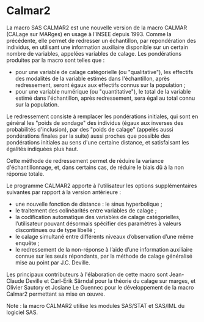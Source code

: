 # Calmar2

La macro SAS CALMAR2 est une nouvelle version de la macro CALMAR (CALage sur MARges) en usage à l’INSEE depuis 1993. Comme la précédente, elle permet de redresser un échantillon, par repondération des individus, en utilisant une information auxiliaire disponible sur un certain nombre de variables, appelées variables de calage. Les pondérations produites par la macro sont telles que :
- pour une variable de calage catégorielle (ou "qualitative"), les effectifs des modalités de la variable estimés dans l'échantillon, après redressement, seront égaux aux effectifs connus sur la population ;
- pour une variable numérique (ou "quantitative"), le total de la variable estimé dans l'échantillon, après redressement, sera égal au total connu sur la population.

Le redressement consiste à remplacer les pondérations initiales, qui sont en général les "poids de sondage" des individus (égaux aux inverses des probabilités d'inclusion), par des "poids de calage" (appelés aussi pondérations finales par la suite) aussi proches que possible des pondérations initiales au sens d'une certaine distance, et satisfaisant les égalités indiquées plus haut.

Cette méthode de redressement permet de réduire la variance d'échantillonnage, et, dans certains cas, de réduire le biais dû à la non réponse totale. 

Le programme CALMAR2 apporte à l’utilisateur les options supplémentaires suivantes par rapport à la version antérieure :
- une nouvelle fonction de distance : le sinus hyperbolique ;
- le traitement des colinéarités entre variables de calage ;
- la codification automatique des variables de calage catégorielles, l’utilisateur pouvant désormais spécifier des paramètres à valeurs discontinues ou de type libellé ;
- le calage simultané entre différents niveaux d’observation d’une même enquête ;
- le redressement de la non-réponse à l’aide d’une information auxiliaire connue sur les seuls répondants, par la méthode de calage généralisé mise au point par J.C. Deville.

Les principaux contributeurs à l'élaboration de cette macro sont Jean-Claude Deville et Carl-Erik Särndal pour la théorie du calage sur marges, et Olivier Sautory et Josiane Le Guennec pour le développement de la macro Calmar2 permettant sa mise en œuvre.

Note : la macro CALMAR2 utilise les modules SAS/STAT et SAS/IML du logiciel SAS.
